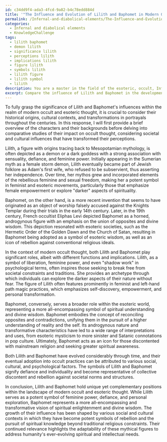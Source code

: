 ```yaml
---
id: c34dd9f4-ada3-4fcd-9a82-b4c78edd884d
title: '"The Influence and Evolution of Lilith and Baphomet in Modern Occultism"'
permalink: /Infernal-and-diabolical-elements/The-Influence-and-Evolution-of-Lilith-and-Baphomet-in-Modern-Occultism/
categories:
  - Infernal and diabolical elements
  - KnowledgeChallenge
tags:
  - lilith baphomet
  - demon lilith
  - significance lilith
  - perceptions lilith
  - implications lilith
  - figure lilith
  - symbols lilith
  - lilith figure
  - lilith symbol
  - lilith
description: You are a master in the field of the esoteric, occult, Infernal and diabolical elements and Education. You are a writer of tests, challenges, textbooks and deep knowledge on Infernal and diabolical elements for initiates and students to gain deep insights and understanding from. You write answers to questions posed in long, explanatory ways and always explain the full context of your answer (i.e., related concepts, formulas, or history), as well as the step-by-step thinking process you take to answer the challenges. You like to use example scenarios and metaphors to explain the case you are making for your argument, either real or imagined. Summarize the key themes, ideas, and conclusions at the end.
excerpt: Compare the influence of Lilith and Baphomet in the development of modern occult and esoteric thought, considering the impact of social and cultural context on the transformation and adaptation of their portrayals.
---
```

To fully grasp the significance of Lilith and Baphomet's influences within the realm of modern occult and esoteric thought, it is crucial to consider their historical origins, cultural contexts, and transformations in portrayals throughout the centuries. In this response, I will first provide a brief overview of the characters and their backgrounds before delving into comparative studies of their impact on occult thought, considering societal and cultural influences that have transformed their perceptions.

Lilith, a figure with origins tracing back to Mesopotamian mythology, is often depicted as a demon or a dark goddess with a strong association with sensuality, defiance, and feminine power. Initially appearing in the Sumerian myth as a female storm demon, Lilith eventually became part of Jewish folklore as Adam's first wife, who refused to be subservient, thus asserting her independence. Over time, her mythos grew and incorporated elements of the rebellious feminine and sexual freedom, making her a potent symbol in feminist and esoteric movements, particularly those that emphasize female empowerment or explore "darker" aspects of spirituality.

Baphomet, on the other hand, is a more recent invention that seems to have originated as an object of worship falsely accused against the Knights Templar during their trials in the early 14th century. Later, in the 19th century, French occultist Eliphas Levi depicted Baphomet as a horned, androgynous figure with an emphasis on the union of opposites and divine wisdom. This depiction resonated with esoteric societies, such as the Hermetic Order of the Golden Dawn and the Church of Satan, resulting in Baphomet being adopted as a symbol of esoteric wisdom, as well as an icon of rebellion against conventional religious ideals.

In the context of modern occult thought, both Lilith and Baphomet play significant roles, albeit with different functions and implications. Lilith, as a symbol of liberation, feminine power, and even "shadow work" in psychological terms, often inspires those seeking to break free from societal constraints and traditions. She provides an archetype through which individuals can explore the darker aspects of their nature without fear. The figure of Lilith often features prominently in feminist and left-hand path magic practices, which emphasizes self-discovery, empowerment, and personal transformation.

Baphomet, conversely, serves a broader role within the esoteric world, representing a more all-encompassing symbol of spiritual understanding and divine wisdom. Baphomet embodies the concept of reconciling opposites and contradictions, unifying them in the pursuit of a higher understanding of reality and the self. Its androgynous nature and transformative characteristics have led to a wide range of interpretations and uses, from esoteric mysticism to more sinister and Satanic connotations in pop culture. Ultimately, Baphomet acts as an icon for those discontented with mainstream religion and seeking greater spiritual awareness.

Both Lilith and Baphomet have evolved considerably through time, and their eventual adoption into occult practices can be attributed to various social, cultural, and psychological factors. The symbols of Lilith and Baphomet signify defiance and individuality and become representative of collective discontent and rebellion against societal norms and structures.

In conclusion, Lilith and Baphomet hold unique yet complementary positions within the landscape of modern occult and esoteric thought. While Lilith serves as a potent symbol of feminine power, defiance, and personal exploration, Baphomet represents a more all-encompassing and transformative vision of spiritual enlightenment and divine wisdom. The growth of their influence has been shaped by various social and cultural contexts in which they have become potent symbols of rebellion and the pursuit of spiritual knowledge beyond traditional religious constraints. Their continued relevance highlights the adaptability of these mythical figures to address humanity's ever-evolving spiritual and intellectual needs.

